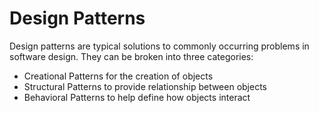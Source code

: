 # Design Patterns

Design patterns are typical solutions to commonly occurring problems in software design. They can be broken into three categories:

<ul>
<li>Creational Patterns for the creation of objects</li>
<li>Structural Patterns to provide relationship between objects</li>
<li>Behavioral Patterns to help define how objects interact</li>
</ul>